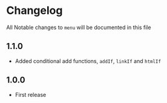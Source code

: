 # Changelog

All Notable changes to `menu` will be documented in this file

## 1.1.0
- Added conditional add functions, `addIf`, `linkIf` and `htmlIf`

## 1.0.0
- First release
